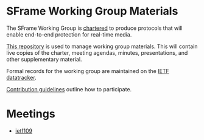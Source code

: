# SFrame Working Group Materials

The SFrame Working Group is
[chartered](https://sframe-wg.github.io/wg-materials/charter) to produce
protocols that will enable end-to-end protection for real-time media.

[This repository](https://github.com/sframe-wg/wg-materials) is used to manage
working group materials.  This will contain live copies of the charter, meeting
agendas, minutes, presentations, and other supplementary material.

Formal records for the working group are maintained on the
[IETF datatracker](https://datatracker.ietf.org/wg/sframe/about/).

[Contribution
guidelines](https://github.com/sframe-wg/wg-materials/blob/main/CONTRIBUTING.md)
outline how to participate.

# Meetings

* [ietf109](./ietf109/)
